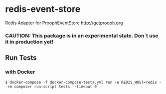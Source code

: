 # redis-event-store
Redis Adapter for ProophEventStore http://getprooph.org

### CAUTION: This package is in an experimental state. Don´t use it in production yet!


## Run Tests

### with Docker

`$ docker-compose -f docker-compose-tests.yml run -e REDIS_HOST=redis --rm composer run-script tests --timeout 0`
